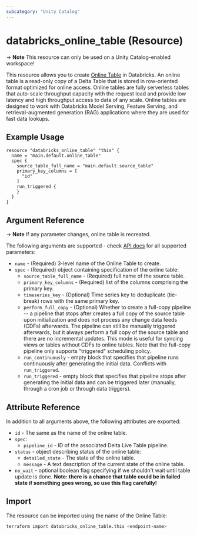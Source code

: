```yaml
---
subcategory: "Unity Catalog"
---
```

# databricks_online_table (Resource)


-> **Note** This resource can only be used on a Unity Catalog-enabled workspace!

This resource allows you to create [Online Table](https://docs.databricks.com/en/machine-learning/feature-store/online-tables.html) in Databricks.  An online table is a read-only copy of a Delta Table that is stored in row-oriented format optimized for online access. Online tables are fully serverless tables that auto-scale throughput capacity with the request load and provide low latency and high throughput access to data of any scale. Online tables are designed to work with Databricks Model Serving, Feature Serving, and retrieval-augmented generation (RAG) applications where they are used for fast data lookups.

## Example Usage

```hcl
resource "databricks_online_table" "this" {
  name = "main.default.online_table"
  spec {
    source_table_full_name = "main.default.source_table"
    primary_key_columns = [
      "id"
    ]
    run_triggered {
    }
  }
}
```

## Argument Reference

-> **Note** If any parameter changes, online table is recreated.


The following arguments are supported - check [API docs](https://docs.databricks.com/api/workspace/onlinetables/create) for all supported parameters:

* `name` - (Required) 3-level name of the Online Table to create.
* `spec` - (Required) object containing specification of the online table:
  * `source_table_full_name` - (Required) full name of the source table.
  * `primary_key_columns` - (Required) list of the columns comprising the primary key.
  * `timeseries_key` - (Optional) Time series key to deduplicate (tie-break) rows with the same primary key.
  * `perform_full_copy` - (Optional) Whether to create a full-copy pipeline -- a pipeline that stops after creates a full copy of the source table upon initialization and does not process any change data feeds (CDFs) afterwards. The pipeline can still be manually triggered afterwards, but it always perform a full copy of the source table and there are no incremental updates. This mode is useful for syncing views or tables without CDFs to online tables. Note that the full-copy pipeline only supports "triggered" scheduling policy.
  * `run_continuously` - empty block that specifies that pipeline runs continuously after generating the initial data.  Conflicts with `run_triggered`.
  * `run_triggered` - empty block that specifies that pipeline stops after generating the initial data and can be triggered later (manually, through a cron job or through data triggers).

## Attribute Reference

In addition to all arguments above, the following attributes are exported:

* `id` - The same as the name of the online table.
* `spec`:
  * `pipeline_id` - ID of the associated Delta Live Table pipeline.
* `status` - object describing status of the online table:
  * `detailed_state` - The state of the online table.
  * `message` - A text description of the current state of the online table.
* `no_wait` - optional boolean flag specifying if we shouldn't wait until table update is done.  **Note: there is a chance that table could be in failed state if something goes wrong, so use this flag carefully!**

## Import

The resource can be imported using the name of the Online Table:

```bash
terraform import databricks_online_table.this <endpoint-name>
```
